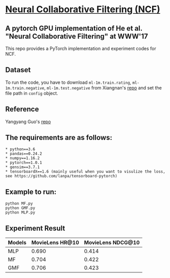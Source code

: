 # [Neural Collaborative Filtering (NCF)](https://doheelab.github.io/recommender-system/ncf_mlp/)

## A pytorch GPU implementation of He et al. "Neural Collaborative Filtering" at WWW'17

This repo provides a PyTorch implementation and experiment codes for NCF.

## Dataset

To run the code, you have to download `ml-1m.train.rating`, `ml-1m.train.negative`, `ml-1m.test.negative` from Xiangnan's [repo](https://github.com/hexiangnan/neural_collaborative_filtering/tree/master/Data) and set the file path in `config` object.

## Reference

Yangyang Guo's [repo](https://github.com/guoyang9/NCF)

## The requirements are as follows:
	* python==3.6
	* pandas==0.24.2
	* numpy==1.16.2
	* pytorch==1.0.1
	* gensim==3.7.1
	* tensorboardX==1.6 (mainly useful when you want to visulize the loss, see https://github.com/lanpa/tensorboard-pytorch)

## Example to run:
```
python MF.py
python GMF.py
python MLP.py
```

## Experiment Result

Models | MovieLens HR@10 | MovieLens NDCG@10 | 
------ | --------------- | ----------------- | 
MLP | 0.690 | 0.414 | |
MF    | 0.704 | 0.422 | 
GMF    | 0.706 | 0.423 | 

<!-- Models | MovieLens HR@10 | MovieLens NDCG@10 | Pinterest HR@10 | Pinterest NDCG@10
------ | --------------- | ----------------- | --------------- | -----------------
MLP    | 0.692 | 0.425 | 0.868 | 0.542
GMF    | - | - | - | -
NeuMF (without pre-training) | 0.701 | 0.425 | 0.870 | 0.549
NeuMF (with pre-training)	 | 0.726 | 0.445 | 0.879 | 0.555


This pytorch code:

Models | MovieLens HR@10 | MovieLens NDCG@10 | Pinterest HR@10 | Pinterest NDCG@10
------ | --------------- | ----------------- | --------------- | -----------------
MLP    | 0.691 | 0.416 | 0.866 | 0.537
GMF    | 0.708 | 0.429 | 0.867 | 0.546
NeuMF (without pre-training) | 0.701 | 0.424 | 0.867 | 0.544
NeuMF (with pre-training)	 | 0.720 | 0.439 | 0.879 | 0.555 -->
